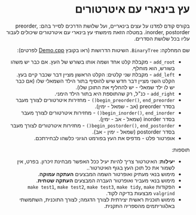 <div dir="rtl" lang="he">

# עץ בינארי עם איטרטורים

בקורס קודם למדנו על עצים בינאריים, ועל שלושת הדרכים לסייר בהם:
preorder, inorder, postorder.
במטלה הזאת מימשתי עץ בינארי עם איטרטורים שיכולים לעבור עליו בכל שלושת הסדרים.

שם המחלקה: `BinaryTree`.
השיטות הדרושות (ראו בקובץ [Demo.cpp](Demo.cpp) לפרטים):

* `add_root` - מקבלת קלט אחד ושמה אותו בשורש של העץ. אם כבר יש משהו בשורש, הוא מוחלף.
* `add_left` - מקבלת שני קלטים: הקלט הראשון מציין דבר שכבר קיים בעץ. הקלט השני מציין דבר חדש שיש להוסיף בתור הילד השמאלי שלו (אם כבר יש לו ילד שמאלי - יש להחליף את התוכן שלו). 
* `add_right` - כנ"ל, רק שהתוספת היא בתור הילד הימני.
* `begin_preorder()`, `end_preorder()` - מחזירות איטרטורים לצורך מעבר בסדר preorder (אב - שמאל - ימין).
* `begin_inorder()`, `end_inorder()` - מחזירות איטרטורים לצורך מעבר בסדר inorder (שמאל - אב - ימין).
* `begin_postorder()`, `end_postorder()` - מחזירות איטרטורים לצורך מעבר בסדר postorder (שמאל - ימין - אב).
* אופרטור פלט - מדפיס את העץ בפורמט הגיוני כלשהו לבחירתכם.

תוספות:
* **יעילות**: האיטרטור צריך להיות יעיל ככל האפשר מבחינת זיכרון. בפרט, אין לשמור את כל תוכן העץ בגוף האיטרטור..
* מימוש בנאי מעתיק ואופרטור השמה המבצעים **העתקה עמוקה**.
* מימוש בנאי מעביר ואופרטור העברה המבצעים **העתקה שטחית**.
* הפקודות `make test1`, `make test2`, `make test3`, `make tidy`, `make valgrind` מבצעות בדיקה לקוד.
* מימוש תוכנית ראשית יצירתית לצורך הדגמה; לצורך התוכנית, השתמשתי באלגוריתמים מהספריה התקנית.

</div>
